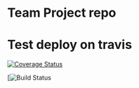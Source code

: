 # Team Project repo
# Test deploy on travis

[![Coverage Status](https://coveralls.io/repos/github/gcivil-nyu-org/INET-Monday-Fall2023-Team-4/badge.svg?branch=develop)](https://coveralls.io/github/gcivil-nyu-org/INET-Monday-Fall2023-Team-4?branch=develop)

[![Build Status](https://app.travis-ci.com/gcivil-nyu-org/INET-Monday-Fall2023-Team-4.svg?branch=develop)
